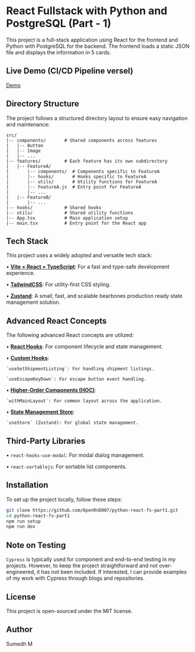 # React Fullstack with Python and PostgreSQL (Part - 1)

This project is a full-stack application using React for the frontend and Python with PostgreSQL for the backend. The frontend loads a static JSON file and displays the information in 5 cards.

## Live Demo (CI/CD Pipeline versel)
[Demo](https://python-react-fs-part1.vercel.app/)

## Directory Structure

The project follows a structured directory layout to ensure easy navigation and maintenance:

```
src/
|-- components/       # Shared components across features
|   |-- Button
|   |-- Image
|   |-- ...
|-- features/         # Each feature has its own subdirectory
|   |-- FeatureA/
|       |-- components/  # Components specific to FeatureA
|       |-- hooks/       # Hooks specific to FeatureA
|       |-- utils/       # Utility functions for FeatureA
|       |-- FeatureA.js  # Entry point for FeatureA
|       |-- ...
|   |-- FeatureB/
|       |-- ...
|-- hooks/            # Shared hooks
|-- utils/            # Shared utility functions
|-- App.tsx           # Main application setup
|-- main.tsx          # Entry point for the React app
```

## Tech Stack

This project uses a widely adopted and versatile tech stack:

•  [**Vite + React + TypeScript**](https://vitejs.dev/): For a fast and type-safe development experience.

•  [**TailwindCSS**](https://tailwindcss.com/): For utility-first CSS styling.

•  [**Zustand**](https://zustand-demo.pmnd.rs/): A small, fast, and scalable bearbones production ready state management solution.


## Advanced React Concepts

The following advanced React concepts are utilized:

•  [**React Hooks**](https://react.dev/reference/react/hooks): For component lifecycle and state management.

•  [**Custom Hooks**](https://react.dev/learn/reusing-logic-with-custom-hooks):

    `useSetShipmentListing`: For handling shipment listings.

    `useEscapeKeyDown`: For escape button event handling.

•  [**Higher-Order Components (HOC)**]():

    `withMainLayout`: For common layout across the application.

•  [**State Management Store**](https://zustand-demo.pmnd.rs/):

    `useStore` (Zustand): For global state management.


## Third-Party Libraries

•  `react-hooks-use-modal`: For modal dialog management.

•  `react-sortablejs`: For sortable list components.


## Installation

To set up the project locally, follow these steps:

```bash
git clone https://github.com/OpenRnD007/python-react-fs-part1.git
cd python-react-fs-part1
npm run setup
npm run dev
```

## Note on Testing
`Cypress` is typically used for component and end-to-end testing in my projects. However, to keep the project straightforward and not over-engineered, it has not been included. If interested, I can provide examples of my work with Cypress through blogs and repositories.

## License
This project is open-sourced under the MIT license.

## Author
Sumedh M
